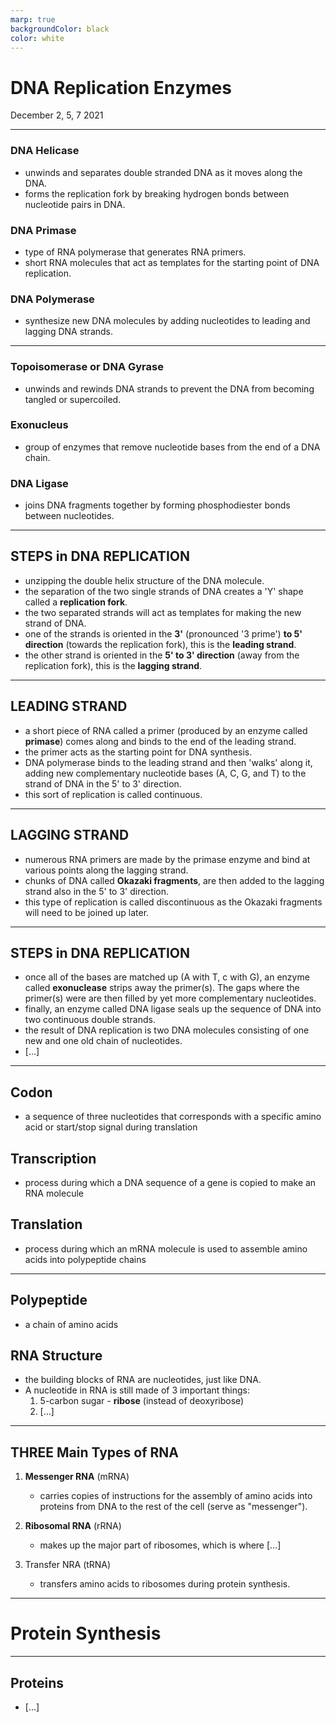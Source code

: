 ```yaml
---
marp: true
backgroundColor: black
color: white
---
```


# DNA Replication Enzymes
December 2, 5, 7 2021

---

### DNA Helicase
- unwinds and separates double stranded DNA as it moves along the DNA.
- forms the replication fork by breaking hydrogen bonds between nucleotide pairs in DNA.

### DNA Primase
- type of RNA polymerase that generates RNA primers.
- short RNA molecules that act as templates for the starting point of DNA replication.

### DNA Polymerase
- synthesize new DNA molecules by adding nucleotides to leading and lagging DNA strands.

---

### Topoisomerase or DNA Gyrase
- unwinds and rewinds DNA strands to prevent the DNA from becoming tangled or supercoiled.

### Exonucleus
- group of enzymes that remove nucleotide bases from the end of a DNA chain.

### DNA Ligase
- joins DNA fragments together by forming phosphodiester bonds between nucleotides.

---

## STEPS in DNA REPLICATION
- unzipping the double helix structure of the DNA molecule.
- the separation of the two single strands of DNA creates a 'Y' shape called a **replication fork**.
- the two separated strands will act as templates for making the new strand of DNA.
- one of the strands is oriented in the **3'** (pronounced '3 prime') **to 5' direction** (towards the replication fork), this is the **leading strand**.
- the other strand is oriented in the **5' to 3' direction** (away from the replication fork), this is the **lagging strand**.

---

## LEADING STRAND
- a short piece of RNA called a primer (produced by an enzyme called **primase**) comes along and binds to the end of the leading strand.
- the primer acts as the starting point for DNA synthesis.
- DNA polymerase binds to the leading strand and then 'walks' along it, adding new complementary nucleotide bases (A, C, G, and T) to the strand of DNA in the 5' to 3' direction.
- this sort of replication is called continuous.

---

## LAGGING STRAND
- numerous RNA primers are made by the primase enzyme and bind at various points along the lagging strand.
- chunks of DNA called **Okazaki fragments**, are then added to the lagging strand also in the 5' to 3' direction.
- this type of replication is called discontinuous as the Okazaki fragments will need to be joined up later.

---

## STEPS in DNA REPLICATION

- once all of the bases are matched up (A with T, c with G), an enzyme called **exonuclease** strips away the primer(s). The gaps where the primer(s) were are then filled by yet more complementary nucleotides.
- finally, an enzyme called DNA ligase seals up the sequence of DNA into two continuous double strands.
- the result of DNA replication is two DNA molecules consisting of one new and one old chain of nucleotides.
- [...]

---

## Codon
- a sequence of three nucleotides that corresponds with a specific amino acid or start/stop signal during translation

## Transcription
- process during which a DNA sequence of a gene is copied to make an RNA molecule

## Translation
- process during which an mRNA molecule is used to assemble amino acids into polypeptide chains

---

## Polypeptide
- a chain of amino acids

## RNA Structure
- the building blocks of RNA are nucleotides, just like DNA.
- A nucleotide in RNA is still made of 3 important things:
	1. 5-carbon sugar - **ribose** (instead of deoxyribose)
	2. [...]

---

## THREE Main Types of RNA
1. **Messenger RNA** (mRNA)
	- carries copies of instructions for the assembly of amino acids into proteins from DNA to the rest of the cell (serve as "messenger").

2. **Ribosomal RNA** (rRNA)
	- makes up the major part of ribosomes, which is where [...]

3. Transfer NRA (tRNA)
	- transfers amino acids to ribosomes during protein synthesis.

---

# Protein Synthesis

---

## Proteins
- [...]